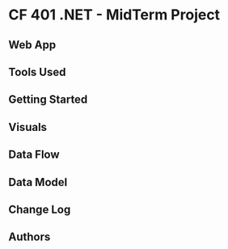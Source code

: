 # CF 401 .NET - MidTerm Project

## Web App

## Tools Used

## Getting Started

## Visuals

## Data Flow

## Data Model

## Change Log

## Authors
